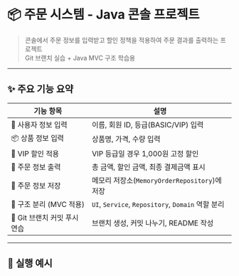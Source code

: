 # 📦 주문 시스템 - Java 콘솔 프로젝트

> 콘솔에서 주문 정보를 입력받고 할인 정책을 적용하여 주문 결과를 출력하는 프로젝트  
> Git 브랜치 실습 + Java MVC 구조 학습용

---

## ✨ 주요 기능 요약

| 기능 항목                    | 설명 |
|-----------------------------|------|
| 👤 사용자 정보 입력         | 이름, 회원 ID, 등급(BASIC/VIP) 입력 |
| 📦 상품 정보 입력           | 상품명, 가격, 수량 입력 |
| 💸 VIP 할인 적용            | VIP 등급일 경우 1,000원 고정 할인 |
| 📄 주문 정보 출력           | 총 금액, 할인 금액, 최종 결제금액 표시 |
| 💾 주문 정보 저장           | 메모리 저장소(`MemoryOrderRepository`)에 저장 |
| 🧱 구조 분리 (MVC 적용)     | `UI`, `Service`, `Repository`, `Domain` 역할 분리 |
| 🔀 Git 브랜치 커밋 푸시 연습 | 브랜치 생성, 커밋 나누기, README 작성 |

---

## 🧪 실행 예시

